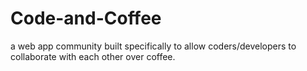 # Code-and-Coffee
a web app community built specifically to allow coders/developers to collaborate with each other over coffee.
